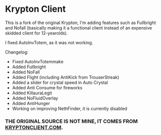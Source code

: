 # Krypton Client
This is a fork of the original Krypton, I'm adding features such as Fullbright and Nofall (basically making it a functional client instead of an expensive skidded client for 12-yearolds).

I fixed AutoInvTotem, as it was not working.

Changelog:
- Fixed AutoInvTotemmake
- Added Fullbright
- Added NoFall
- Added Flight (including AntiKick from TrouserStreak)
- Added a slider for crystal speed in Auto Crystal
- Added Anti Consume for fireworks
- Added KillauraLegit
- Added NoFluidOverlay
- Added AntiHunger
- Working on improving NethFinder, it is currently disabled

### THE ORIGINAL SOURCE IS NOT MINE, IT COMES FROM [KRYPTONCLIENT.COM](https://kryptonclient.com).